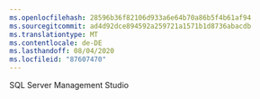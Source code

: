 ```yaml
---
ms.openlocfilehash: 28596b36f82106d933a6e64b70a86b5f4b61af94
ms.sourcegitcommit: ad4d92dce894592a259721a1571b1d8736abacdb
ms.translationtype: MT
ms.contentlocale: de-DE
ms.lasthandoff: 08/04/2020
ms.locfileid: "87607470"
---
```

SQL Server Management Studio
